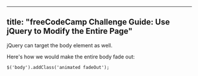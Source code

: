 
---
title: "freeCodeCamp Challenge Guide: Use jQuery to Modify the Entire Page"
---

jQuery can target the body element as well.

Here's how we would make the entire body fade out:

    $('body').addClass('animated fadeOut');
